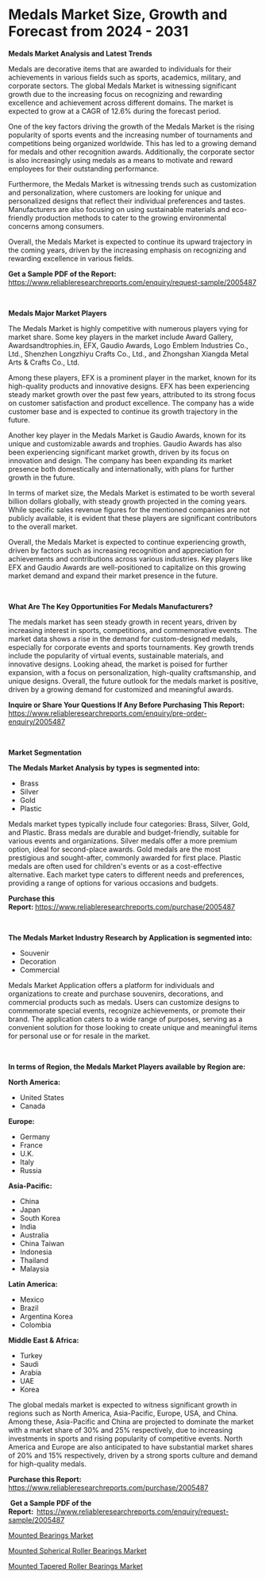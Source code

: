 <p><h1>Medals Market Size, Growth and Forecast from 2024 - 2031</h1></p><p><strong>Medals Market Analysis and Latest Trends</strong></p>
<p><p>Medals are decorative items that are awarded to individuals for their achievements in various fields such as sports, academics, military, and corporate sectors. The global Medals Market is witnessing significant growth due to the increasing focus on recognizing and rewarding excellence and achievement across different domains. The market is expected to grow at a CAGR of 12.6% during the forecast period.</p><p>One of the key factors driving the growth of the Medals Market is the rising popularity of sports events and the increasing number of tournaments and competitions being organized worldwide. This has led to a growing demand for medals and other recognition awards. Additionally, the corporate sector is also increasingly using medals as a means to motivate and reward employees for their outstanding performance.</p><p>Furthermore, the Medals Market is witnessing trends such as customization and personalization, where customers are looking for unique and personalized designs that reflect their individual preferences and tastes. Manufacturers are also focusing on using sustainable materials and eco-friendly production methods to cater to the growing environmental concerns among consumers.</p><p>Overall, the Medals Market is expected to continue its upward trajectory in the coming years, driven by the increasing emphasis on recognizing and rewarding excellence in various fields.</p></p>
<p><strong>Get a Sample PDF of the Report:&nbsp;</strong> <a href="https://www.reliableresearchreports.com/enquiry/request-sample/2005487">https://www.reliableresearchreports.com/enquiry/request-sample/2005487</a></p>
<p>&nbsp;</p>
<p><strong>Medals Major Market Players</strong></p>
<p><p>The Medals Market is highly competitive with numerous players vying for market share. Some key players in the market include Award Gallery, Awardsandtrophies.in, EFX, Gaudio Awards, Logo Emblem Industries Co., Ltd., Shenzhen Longzhiyu Crafts Co., Ltd., and Zhongshan Xiangda Metal Arts & Crafts Co., Ltd.</p><p>Among these players, EFX is a prominent player in the market, known for its high-quality products and innovative designs. EFX has been experiencing steady market growth over the past few years, attributed to its strong focus on customer satisfaction and product excellence. The company has a wide customer base and is expected to continue its growth trajectory in the future.</p><p>Another key player in the Medals Market is Gaudio Awards, known for its unique and customizable awards and trophies. Gaudio Awards has also been experiencing significant market growth, driven by its focus on innovation and design. The company has been expanding its market presence both domestically and internationally, with plans for further growth in the future.</p><p>In terms of market size, the Medals Market is estimated to be worth several billion dollars globally, with steady growth projected in the coming years. While specific sales revenue figures for the mentioned companies are not publicly available, it is evident that these players are significant contributors to the overall market.</p><p>Overall, the Medals Market is expected to continue experiencing growth, driven by factors such as increasing recognition and appreciation for achievements and contributions across various industries. Key players like EFX and Gaudio Awards are well-positioned to capitalize on this growing market demand and expand their market presence in the future.</p></p>
<p>&nbsp;</p>
<p><strong>What Are The Key Opportunities For Medals Manufacturers?</strong></p>
<p><p>The medals market has seen steady growth in recent years, driven by increasing interest in sports, competitions, and commemorative events. The market data shows a rise in the demand for custom-designed medals, especially for corporate events and sports tournaments. Key growth trends include the popularity of virtual events, sustainable materials, and innovative designs. Looking ahead, the market is poised for further expansion, with a focus on personalization, high-quality craftsmanship, and unique designs. Overall, the future outlook for the medals market is positive, driven by a growing demand for customized and meaningful awards.</p></p>
<p><strong>Inquire or Share Your Questions If Any Before Purchasing This Report:</strong> <a href="https://www.reliableresearchreports.com/enquiry/pre-order-enquiry/2005487">https://www.reliableresearchreports.com/enquiry/pre-order-enquiry/2005487</a></p>
<p>&nbsp;</p>
<p><strong>Market Segmentation</strong></p>
<p><strong>The Medals Market Analysis by types is segmented into:</strong></p>
<p><ul><li>Brass</li><li>Silver</li><li>Gold</li><li>Plastic</li></ul></p>
<p><p>Medals market types typically include four categories: Brass, Silver, Gold, and Plastic. Brass medals are durable and budget-friendly, suitable for various events and organizations. Silver medals offer a more premium option, ideal for second-place awards. Gold medals are the most prestigious and sought-after, commonly awarded for first place. Plastic medals are often used for children's events or as a cost-effective alternative. Each market type caters to different needs and preferences, providing a range of options for various occasions and budgets.</p></p>
<p><strong>Purchase this Report:&nbsp;</strong><a href="https://www.reliableresearchreports.com/purchase/2005487">https://www.reliableresearchreports.com/purchase/2005487</a></p>
<p>&nbsp;</p>
<p><strong>The Medals Market Industry Research by Application is segmented into:</strong></p>
<p><ul><li>Souvenir</li><li>Decoration</li><li>Commercial</li></ul></p>
<p><p>Medals Market Application offers a platform for individuals and organizations to create and purchase souvenirs, decorations, and commercial products such as medals. Users can customize designs to commemorate special events, recognize achievements, or promote their brand. The application caters to a wide range of purposes, serving as a convenient solution for those looking to create unique and meaningful items for personal use or for resale in the market.</p></p>
<p>&nbsp;</p>
<p><strong>In terms of Region, the Medals Market Players available by Region are:</strong></p>
<p>
    <p> <strong> North America: </strong>
        <ul>
            <li>United States</li>
            <li>Canada</li>
        </ul>
        </p> 
    <p> <strong> Europe: </strong>
        <ul>
            <li>Germany</li>
            <li>France</li>
            <li>U.K.</li>
            <li>Italy</li>
            <li>Russia</li>
        </ul>
        </p> 
    <p> <strong> Asia-Pacific: </strong>
        <ul>
            <li>China</li>
            <li>Japan</li>
            <li>South Korea</li>
            <li>India</li>
            <li>Australia</li>
            <li>China Taiwan</li>
            <li>Indonesia</li>
            <li>Thailand</li>
            <li>Malaysia</li>
        </ul>
        </p> 
    <p> <strong> Latin America: </strong>
        <ul>
            <li>Mexico</li>
            <li>Brazil</li>
            <li>Argentina Korea</li>
            <li>Colombia</li>
        </ul>
        </p> 
    <p> <strong> Middle East & Africa: </strong>
        <ul>
            <li>Turkey</li>
            <li>Saudi</li>
            <li>Arabia</li>
            <li>UAE</li>
            <li>Korea</li>
        </ul>
    </p>
    </p>
<p><p>The global medals market is expected to witness significant growth in regions such as North America, Asia-Pacific, Europe, USA, and China. Among these, Asia-Pacific and China are projected to dominate the market with a market share of 30% and 25% respectively, due to increasing investments in sports and rising popularity of competitive events. North America and Europe are also anticipated to have substantial market shares of 20% and 15% respectively, driven by a strong sports culture and demand for high-quality medals.</p></p>
<p><strong>Purchase this Report: </strong><a href="https://www.reliableresearchreports.com/purchase/2005487">https://www.reliableresearchreports.com/purchase/2005487</a></p>
<p>&nbsp;<strong>Get a Sample PDF of the Report:&nbsp;&nbsp;</strong><a href="https://www.reliableresearchreports.com/enquiry/request-sample/2005487">https://www.reliableresearchreports.com/enquiry/request-sample/2005487</a></p>
<p><strong></strong></p>
<p><p><a href="https://view.publitas.com/reportprime-1/mounted-bearings-market-offers-provide-insightful-data-for-the-time-period-from-2024-to-2031-and-also-provide-analysis-based-on-application-type-and-region/">Mounted Bearings Market</a></p><p><a href="https://view.publitas.com/reportprime-1/mounted-spherical-roller-bearings-market-research-report-provides-critical-insights-that-can-help-shape-business-development-and-investment-strategies/">Mounted Spherical Roller Bearings Market</a></p><p><a href="https://view.publitas.com/reportprime-1/mounted-tapered-roller-bearings-market-offer-valuable-insights-into-market-size-market-share-market-trends-and-projections-spanning-from-2024-to-2031/">Mounted Tapered Roller Bearings Market</a></p></p>